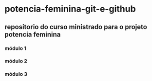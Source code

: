 # potencia-feminina-git-e-github
## repositorio do curso ministrado para o projeto potencia feminina



### módulo 1
### módulo 2
### módulo 3

